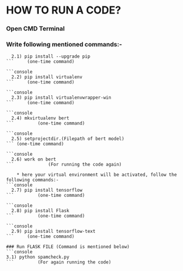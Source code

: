 # HOW TO RUN A CODE?

### Open CMD Terminal
### Write following mentioned commands:-

```console
  2.1) pip install --upgrade pip
```		(one-time command)

```console
  2.2) pip install virtualenv
```		(one-time command)

```console
  2.3) pip install virtualenvwrapper-win
```		(one-time command)

```console
  2.4) mkvirtualenv bert
```			(one-time command)

```console
  2.5) setprojectdir.(Filepath of bert model)
```	(one-time command)

```console
  2.6) work on bert
```				(For running the code again)
  
    * here your virtual environment will be activated, follow the following commands:-
```console
  2.7) pip install tensorflow
```			(one-time command)

```console
  2.8) pip install Flask
```			(one-time command)

```console
  2.9) pip install tensorflow-text
```		(one-time command)

### Run FLASK FILE (Command is mentioned below)
```console
3.1) python spamcheck.py
```			(For again running the code)
